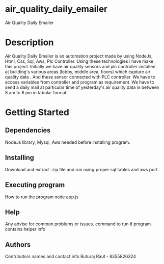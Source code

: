 # air_quality_daily_emailer
Air Quality Daily Emailer

# Description
Air Quality Daily Emailer is an automation project made by using NodeJs, Html, Css, Sql, Aws, Plc Controller.
Using these technologies i have make this project.
Initially we have air quality sensors and plc controller installed at building's various areas (lobby, middle area, floors) which capture air quality data . And these sensor connected with PLC controller. 
We have to access variables from controller and program as requirement.
We have to send a daily mail at particular time of yesterday's air quality data in between 8 am to 8 pm in tabular format.



# Getting Started
## Dependencies
NodeJs library, Mysql, Aws needed before installing program.

## Installing
Download and extract .zip file and run using proper sql tables and aws port.

## Executing program
How to run the program
node app.js

## Help
Any advise for common problems or issues.
command to run if program contains helper info

## Authors
Contributors names and contact info
Ruturaj Raut - 8355826324
